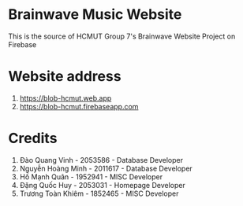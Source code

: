 # Brainwave Music Website
This is the source of HCMUT Group 7's Brainwave Website Project on Firebase
# Website address
1. https://blob-hcmut.web.app
2. https://blob-hcmut.firebaseapp.com
# Credits
1. Đào Quang Vinh - 2053586 - Database Developer
2. Nguyễn Hoàng Minh - 2011617 - Database Developer
3. Hồ Mạnh Quân - 1952941 - MISC Developer
4. Đặng Quốc Huy - 2053031 - Homepage Developer
5. Trương Toàn Khiêm - 1852465 - MISC Developer
